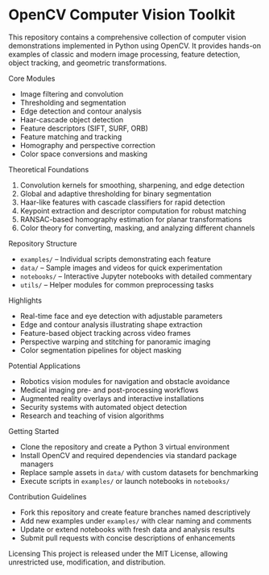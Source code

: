 # OpenCV Computer Vision Toolkit

This repository contains a comprehensive collection of computer vision demonstrations implemented in Python using OpenCV. It provides hands-on examples of classic and modern image processing, feature detection, object tracking, and geometric transformations.

Core Modules
- Image filtering and convolution
- Thresholding and segmentation
- Edge detection and contour analysis
- Haar-cascade object detection
- Feature descriptors (SIFT, SURF, ORB)
- Feature matching and tracking
- Homography and perspective correction
- Color space conversions and masking

Theoretical Foundations
1. Convolution kernels for smoothing, sharpening, and edge detection  
2. Global and adaptive thresholding for binary segmentation  
3. Haar-like features with cascade classifiers for rapid detection  
4. Keypoint extraction and descriptor computation for robust matching  
5. RANSAC-based homography estimation for planar transformations  
6. Color theory for converting, masking, and analyzing different channels  

Repository Structure
- `examples/` – Individual scripts demonstrating each feature  
- `data/` – Sample images and videos for quick experimentation  
- `notebooks/` – Interactive Jupyter notebooks with detailed commentary  
- `utils/` – Helper modules for common preprocessing tasks  

Highlights
- Real-time face and eye detection with adjustable parameters  
- Edge and contour analysis illustrating shape extraction  
- Feature-based object tracking across video frames  
- Perspective warping and stitching for panoramic imaging  
- Color segmentation pipelines for object masking  

Potential Applications
- Robotics vision modules for navigation and obstacle avoidance  
- Medical imaging pre- and post-processing workflows  
- Augmented reality overlays and interactive installations  
- Security systems with automated object detection  
- Research and teaching of vision algorithms  

Getting Started
- Clone the repository and create a Python 3 virtual environment  
- Install OpenCV and required dependencies via standard package managers  
- Replace sample assets in `data/` with custom datasets for benchmarking  
- Execute scripts in `examples/` or launch notebooks in `notebooks/`  

Contribution Guidelines
- Fork this repository and create feature branches named descriptively  
- Add new examples under `examples/` with clear naming and comments  
- Update or extend notebooks with fresh data and analysis results  
- Submit pull requests with concise descriptions of enhancements  

Licensing
This project is released under the MIT License, allowing unrestricted use, modification, and distribution.  
